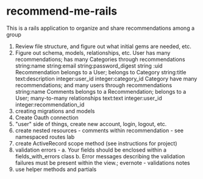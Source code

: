 # recommend-me-rails
This is a rails application to organize and share recommendations among a group


1. Review file structure, and figure out what initial gems are needed, etc.
2. Figure out schema, models, relationships, etc.
    User has many recommendations; has many Categories through recommendations
      string:name string:email string:password_digest string :uid
    Recommendation belongs to a User; belongs to Category
      string:title text:description integer:user_id integer:category_id
    Category have many recommendations; and many users through recommendations
      string:name
    Comments belongs to a Recommendation; belongs to a User; many-to-many relationships
      text:text integer:user_id integer:recommendation_id
3. creating migrations and models
4. Create Oauth connection
5. "user" side of things, create new account, login, logout, etc.
6. create nested resources - comments within recommendation - see namespaced routes lab
7. create ActiveRecord scope method (see instructions for project)
8. validation errors - a. Your fields should be enclosed within a fields_with_errors class b. Error messages describing the validation failures must be present within the view.; evernote - validations notes
9. use helper methods and partials
